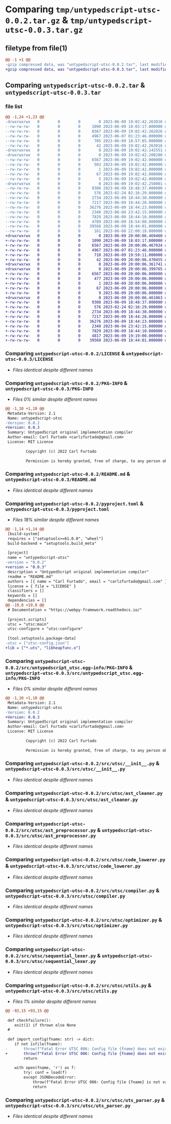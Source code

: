 # Comparing `tmp/untypedscript-utsc-0.0.2.tar.gz` & `tmp/untypedscript-utsc-0.0.3.tar.gz`

## filetype from file(1)

```diff
@@ -1 +1 @@
-gzip compressed data, was "untypedscript-utsc-0.0.2.tar", last modified: Fri Jun  9 19:02:42 2023, max compression
+gzip compressed data, was "untypedscript-utsc-0.0.3.tar", last modified: Fri Jun  9 20:00:06 2023, max compression
```

## Comparing `untypedscript-utsc-0.0.2.tar` & `untypedscript-utsc-0.0.3.tar`

### file list

```diff
@@ -1,24 +1,23 @@
-drwxrwxrwx   0        0        0        0 2023-06-09 19:02:42.263016 untypedscript-utsc-0.0.2/
--rw-rw-rw-   0        0        0     1090 2023-06-09 18:03:17.000000 untypedscript-utsc-0.0.2/LICENSE
--rw-rw-rw-   0        0        0     6567 2023-06-09 19:02:42.262026 untypedscript-utsc-0.0.2/PKG-INFO
--rw-rw-rw-   0        0        0     4967 2023-06-07 01:23:46.000000 untypedscript-utsc-0.0.2/README.md
--rw-rw-rw-   0        0        0      705 2023-06-09 18:57:05.000000 untypedscript-utsc-0.0.2/pyproject.toml
--rw-rw-rw-   0        0        0       42 2023-06-09 19:02:42.263016 untypedscript-utsc-0.0.2/setup.cfg
-drwxrwxrwx   0        0        0        0 2023-06-09 19:02:42.142551 untypedscript-utsc-0.0.2/src/
-drwxrwxrwx   0        0        0        0 2023-06-09 19:02:42.208280 untypedscript-utsc-0.0.2/src/untypedscript_utsc.egg-info/
--rw-rw-rw-   0        0        0     6567 2023-06-09 19:02:42.000000 untypedscript-utsc-0.0.2/src/untypedscript_utsc.egg-info/PKG-INFO
--rw-rw-rw-   0        0        0      503 2023-06-09 19:02:42.000000 untypedscript-utsc-0.0.2/src/untypedscript_utsc.egg-info/SOURCES.txt
--rw-rw-rw-   0        0        0        1 2023-06-09 19:02:42.000000 untypedscript-utsc-0.0.2/src/untypedscript_utsc.egg-info/dependency_links.txt
--rw-rw-rw-   0        0        0       67 2023-06-09 19:02:42.000000 untypedscript-utsc-0.0.2/src/untypedscript_utsc.egg-info/entry_points.txt
--rw-rw-rw-   0        0        0        5 2023-06-09 19:02:42.000000 untypedscript-utsc-0.0.2/src/untypedscript_utsc.egg-info/top_level.txt
-drwxrwxrwx   0        0        0        0 2023-06-09 19:02:42.258001 untypedscript-utsc-0.0.2/src/utsc/
--rw-rw-rw-   0        0        0     9308 2023-06-09 18:48:37.000000 untypedscript-utsc-0.0.2/src/utsc/__init__.py
--rw-rw-rw-   0        0        0      576 2023-02-24 02:16:29.000000 untypedscript-utsc-0.0.2/src/utsc/ast_cleaner.py
--rw-rw-rw-   0        0        0     2734 2023-06-09 18:44:30.000000 untypedscript-utsc-0.0.2/src/utsc/ast_preprocessor.py
--rw-rw-rw-   0        0        0     7217 2023-06-09 18:44:28.000000 untypedscript-utsc-0.0.2/src/utsc/code_lowerer.py
--rw-rw-rw-   0        0        0    36276 2023-06-09 18:44:23.000000 untypedscript-utsc-0.0.2/src/utsc/compiler.py
--rw-rw-rw-   0        0        0     2340 2023-06-04 23:42:15.000000 untypedscript-utsc-0.0.2/src/utsc/optimizer.py
--rw-rw-rw-   0        0        0     7829 2023-06-09 18:44:10.000000 untypedscript-utsc-0.0.2/src/utsc/sequential_lexer.py
--rw-rw-rw-   0        0        0     4789 2023-06-09 18:54:08.000000 untypedscript-utsc-0.0.2/src/utsc/utils.py
--rw-rw-rw-   0        0        0    39560 2023-06-09 18:44:01.000000 untypedscript-utsc-0.0.2/src/utsc/uts_parser.py
--rw-rw-rw-   0        0        0      161 2023-06-08 22:00:18.000000 untypedscript-utsc-0.0.2/src/utsc/utsc-config.json
+drwxrwxrwx   0        0        0        0 2023-06-09 20:00:06.469460 untypedscript-utsc-0.0.3/
+-rw-rw-rw-   0        0        0     1090 2023-06-09 18:03:17.000000 untypedscript-utsc-0.0.3/LICENSE
+-rw-rw-rw-   0        0        0     6567 2023-06-09 20:00:06.467034 untypedscript-utsc-0.0.3/PKG-INFO
+-rw-rw-rw-   0        0        0     4967 2023-06-07 01:23:46.000000 untypedscript-utsc-0.0.3/README.md
+-rw-rw-rw-   0        0        0      710 2023-06-09 19:59:11.000000 untypedscript-utsc-0.0.3/pyproject.toml
+-rw-rw-rw-   0        0        0       42 2023-06-09 20:00:06.470455 untypedscript-utsc-0.0.3/setup.cfg
+drwxrwxrwx   0        0        0        0 2023-06-09 20:00:06.361741 untypedscript-utsc-0.0.3/src/
+drwxrwxrwx   0        0        0        0 2023-06-09 20:00:06.399765 untypedscript-utsc-0.0.3/src/untypedscript_utsc.egg-info/
+-rw-rw-rw-   0        0        0     6567 2023-06-09 20:00:06.000000 untypedscript-utsc-0.0.3/src/untypedscript_utsc.egg-info/PKG-INFO
+-rw-rw-rw-   0        0        0      477 2023-06-09 20:00:06.000000 untypedscript-utsc-0.0.3/src/untypedscript_utsc.egg-info/SOURCES.txt
+-rw-rw-rw-   0        0        0        1 2023-06-09 20:00:06.000000 untypedscript-utsc-0.0.3/src/untypedscript_utsc.egg-info/dependency_links.txt
+-rw-rw-rw-   0        0        0       67 2023-06-09 20:00:06.000000 untypedscript-utsc-0.0.3/src/untypedscript_utsc.egg-info/entry_points.txt
+-rw-rw-rw-   0        0        0        9 2023-06-09 20:00:06.000000 untypedscript-utsc-0.0.3/src/untypedscript_utsc.egg-info/top_level.txt
+drwxrwxrwx   0        0        0        0 2023-06-09 20:00:06.461063 untypedscript-utsc-0.0.3/src/utsc/
+-rw-rw-rw-   0        0        0     9308 2023-06-09 18:48:37.000000 untypedscript-utsc-0.0.3/src/utsc/__init__.py
+-rw-rw-rw-   0        0        0      576 2023-02-24 02:16:29.000000 untypedscript-utsc-0.0.3/src/utsc/ast_cleaner.py
+-rw-rw-rw-   0        0        0     2734 2023-06-09 18:44:30.000000 untypedscript-utsc-0.0.3/src/utsc/ast_preprocessor.py
+-rw-rw-rw-   0        0        0     7217 2023-06-09 18:44:28.000000 untypedscript-utsc-0.0.3/src/utsc/code_lowerer.py
+-rw-rw-rw-   0        0        0    36276 2023-06-09 18:44:23.000000 untypedscript-utsc-0.0.3/src/utsc/compiler.py
+-rw-rw-rw-   0        0        0     2340 2023-06-04 23:42:15.000000 untypedscript-utsc-0.0.3/src/utsc/optimizer.py
+-rw-rw-rw-   0        0        0     7829 2023-06-09 18:44:10.000000 untypedscript-utsc-0.0.3/src/utsc/sequential_lexer.py
+-rw-rw-rw-   0        0        0     4817 2023-06-09 19:19:00.000000 untypedscript-utsc-0.0.3/src/utsc/utils.py
+-rw-rw-rw-   0        0        0    39560 2023-06-09 18:44:01.000000 untypedscript-utsc-0.0.3/src/utsc/uts_parser.py
```

### Comparing `untypedscript-utsc-0.0.2/LICENSE` & `untypedscript-utsc-0.0.3/LICENSE`

 * *Files identical despite different names*

### Comparing `untypedscript-utsc-0.0.2/PKG-INFO` & `untypedscript-utsc-0.0.3/PKG-INFO`

 * *Files 0% similar despite different names*

```diff
@@ -1,10 +1,10 @@
 Metadata-Version: 2.1
 Name: untypedscript-utsc
-Version: 0.0.2
+Version: 0.0.3
 Summary: UntypedScript original implementation compiler
 Author-email: Carl Furtado <carlzfurtado@gmail.com>
 License: MIT License
         
         Copyright (c) 2022 Carl Furtado
         
         Permission is hereby granted, free of charge, to any person obtaining a copy
```

### Comparing `untypedscript-utsc-0.0.2/README.md` & `untypedscript-utsc-0.0.3/README.md`

 * *Files identical despite different names*

### Comparing `untypedscript-utsc-0.0.2/pyproject.toml` & `untypedscript-utsc-0.0.3/pyproject.toml`

 * *Files 18% similar despite different names*

```diff
@@ -1,14 +1,14 @@
 [build-system]
 requires = ["setuptools>=61.0.0", "wheel"]
 build-backend = "setuptools.build_meta"
 
 [project]
 name = "untypedscript-utsc"
-version = "0.0.2"
+version = "0.0.3"
 description = "UntypedScript original implementation compiler"
 readme = "README.md"
 authors = [{ name = "Carl Furtado", email = "carlzfurtado@gmail.com" }]
 license = { file = "LICENSE" }
 classifiers = []
 keywords = []
 dependencies = []
@@ -19,8 +19,8 @@
 # Documentation = "https://webpy-framework.readthedocs.io/"
 
 [project.scripts]
 utsc = "utsc:main"
 utsc-configure = "utsc:configure"
 
 [tool.setuptools.package-data]
-utsc = ["utsc-config.json"]
+lib = ["*.uts", "libheapfunc.o"]
```

### Comparing `untypedscript-utsc-0.0.2/src/untypedscript_utsc.egg-info/PKG-INFO` & `untypedscript-utsc-0.0.3/src/untypedscript_utsc.egg-info/PKG-INFO`

 * *Files 0% similar despite different names*

```diff
@@ -1,10 +1,10 @@
 Metadata-Version: 2.1
 Name: untypedscript-utsc
-Version: 0.0.2
+Version: 0.0.3
 Summary: UntypedScript original implementation compiler
 Author-email: Carl Furtado <carlzfurtado@gmail.com>
 License: MIT License
         
         Copyright (c) 2022 Carl Furtado
         
         Permission is hereby granted, free of charge, to any person obtaining a copy
```

### Comparing `untypedscript-utsc-0.0.2/src/utsc/__init__.py` & `untypedscript-utsc-0.0.3/src/utsc/__init__.py`

 * *Files identical despite different names*

### Comparing `untypedscript-utsc-0.0.2/src/utsc/ast_cleaner.py` & `untypedscript-utsc-0.0.3/src/utsc/ast_cleaner.py`

 * *Files identical despite different names*

### Comparing `untypedscript-utsc-0.0.2/src/utsc/ast_preprocessor.py` & `untypedscript-utsc-0.0.3/src/utsc/ast_preprocessor.py`

 * *Files identical despite different names*

### Comparing `untypedscript-utsc-0.0.2/src/utsc/code_lowerer.py` & `untypedscript-utsc-0.0.3/src/utsc/code_lowerer.py`

 * *Files identical despite different names*

### Comparing `untypedscript-utsc-0.0.2/src/utsc/compiler.py` & `untypedscript-utsc-0.0.3/src/utsc/compiler.py`

 * *Files identical despite different names*

### Comparing `untypedscript-utsc-0.0.2/src/utsc/optimizer.py` & `untypedscript-utsc-0.0.3/src/utsc/optimizer.py`

 * *Files identical despite different names*

### Comparing `untypedscript-utsc-0.0.2/src/utsc/sequential_lexer.py` & `untypedscript-utsc-0.0.3/src/utsc/sequential_lexer.py`

 * *Files identical despite different names*

### Comparing `untypedscript-utsc-0.0.2/src/utsc/utils.py` & `untypedscript-utsc-0.0.3/src/utsc/utils.py`

 * *Files 1% similar despite different names*

```diff
@@ -93,15 +93,15 @@
 
 def checkfailure():
 	exit(1) if thrown else None
 #
 
 def import_config(fname: str) -> dict:
 	if not isfile(fname):
-		throw(f"Fatal Error UTSC 006: Config file {fname} does not exist!")
+		throw(f"Fatal Error UTSC 006: Config file {fname} does not exist (use utsc-configure to fix)!")
 		return
 		
 	with open(fname, 'r') as f:
 		try: conf = load(f)
 		except JSONDecodeError:
 			throw(f"Fatal Error UTSC 006: Config file {fname} is not valid JSON!")
 			return
```

### Comparing `untypedscript-utsc-0.0.2/src/utsc/uts_parser.py` & `untypedscript-utsc-0.0.3/src/utsc/uts_parser.py`

 * *Files identical despite different names*

